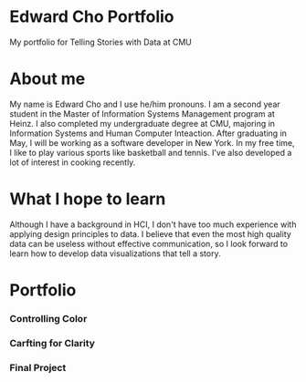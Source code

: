 # Edward Cho Portfolio
My portfolio for Telling Stories with Data at CMU

# About me
My name is Edward Cho and I use he/him pronouns. I am a second year student in the Master of Information Systems Management program at Heinz. I also completed my undergraduate degree at CMU, majoring in Information Systems and Human Computer Inteaction. After graduating in May, I will be working as a software developer in New York. In my free time, I like to play various sports like basketball and tennis. I've also developed a lot of interest in cooking recently.

# What I hope to learn
Although I have a background in HCI, I don't have too much experience with applying design principles to data. I believe that even the most high quality data can be useless without effective communication, so I look forward to learn how to develop data visualizations that tell a story.

# Portfolio
### Controlling Color
### Carfting for Clarity
### Final Project
